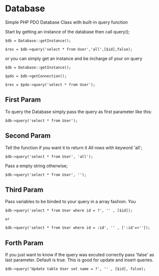 # Database
Simple PHP PDO Database Class with built-in query function


Start by getting an instance of the database then call query();
```
$db = Database::getInstance();

$res = $db->query('select * from User','all',[$id],false);
```

or you can simply get an instance and be incharge of your on query

```
$db = Database::getInstance();

$pdo = $db->getConnection();

$res = $pdo->query('select * from User');
```

## First Param

To query the Database simply pass the query as first parameter like this:

```
$db->query('select * from User');
```

## Second Param

Tell the function if you want it to return it All rows with keyword 'all';
```
$db->query('select * from User', 'all');
```

Pass a empty string otherwise;

```
$db->query('select * from User', '');
```

## Third Param

Pass variables to be binded to your query in a array fashion. You

```
$db->query('select * from User where id = ?', '' , [$id]);

or

$db->query('select * from User where id = :id', '' , [':id'=>'']);
```

## Forth Param

If you just want to know if the query was excuted correctly pass 'false' as last parameter. Default is true.
This is good for update and insert queries.

```
$db->query('Update table User set name = ?', '' , [$id], false);
```

